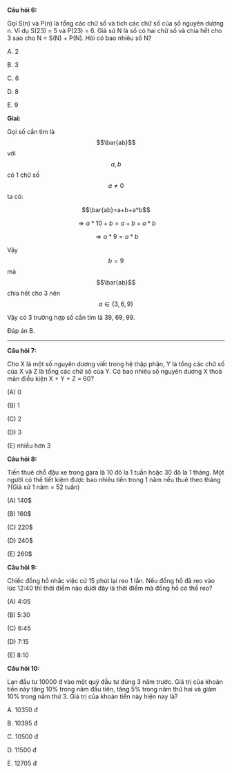 **Câu hỏi 6:**

Gọi S\(n\) và P\(n\) là tổng các chữ số và tích các chữ số của số nguyên dương n. Ví dụ S\(23\) = 5 và P\(23\) = 6. Giả sử N là số có hai chữ số và chia hết cho 3 sao cho N = S\(N\) + P\(N\). Hỏi có bao nhiêu số N?

A. 2

B. 3

C. 6

D. 8

E. 9

**Gỉai:**

Gọi số cần tìm là $$\bar{ab}$$ với $$a,b$$ có 1 chữ số $$a \neq 0$$ ta có:

$$\bar{ab}=a+b+a*b$$

$$\Rightarrow  a*10+b=a+b+a*b$$

$$\Rightarrow a*9=a*b$$

Vậy $$b=9$$ mà $$\bar{ab}$$ chia hết cho 3 nên $$a \in \{3,6,9\}$$

Vậy có 3 trường hợp số cần tìm là 39, 69, 99.

Đáp án B.

---

**Câu hỏi 7:**

Cho X là một số nguyên dương viết trong hệ thập phân, Y là tổng các chữ số của X và Z là tổng các chữ số của Y. Có bao nhiêu số nguyên dương X thoả mãn điều kiện X + Y + Z = 60?

\(A\) 0

\(B\) 1

\(C\) 2

\(D\) 3

\(E\) nhiều hơn 3

**Câu hỏi 8:**

Tiền thuê chỗ đậu xe trong gara là 10 đô la 1 tuần hoặc 30 đô la 1 tháng. Một người có thế tiết kiệm được bao nhiêu tiền trong 1 năm nếu thuê theo tháng ?\(Giả sử 1 năm = 52 tuần\)

\(A\) 140$

\(B\) 160$

\(C\) 220$

\(D\) 240$

\(E\) 260$

**Câu hỏi 9:**

Chiếc đồng hồ nhắc việc cứ 15 phút lại reo 1 lần. Nếu đồng hồ đã reo vào lúc 12:40 thì thời điểm nào dưới đây là thời điểm mà đồng hồ có thể reo?

\(A\) 4:05

\(B\) 5:30

\(C\) 6:45

\(D\) 7:15

\(E\) 8:10

**Câu hỏi 10:**

Lan đầu tư 10000 đ vào một quỹ đầu tư đúng 3 năm trước. Giá trị của khoản tiền này tăng 10% trong năm đầu tiên, tăng 5% trong năm thứ hai và giảm 10% trong năm thứ 3. Giá trị của khoản tiền này hiện nay là?

A. 10350 đ

B. 10395 đ

C. 10500 đ

D. 11500 đ

E. 12705 đ

